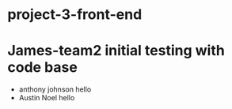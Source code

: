 # project-3-front-end

# James-team2 initial testing with code base
* anthony johnson hello
* Austin Noel hello
